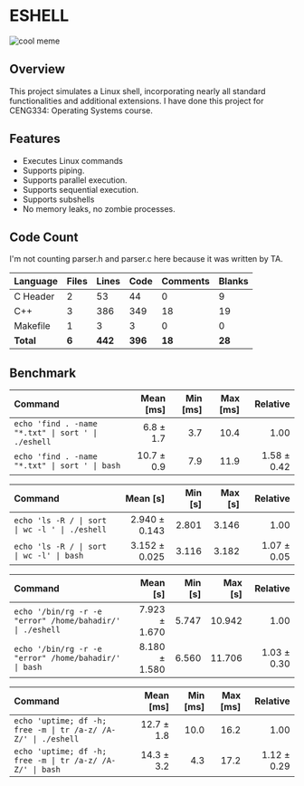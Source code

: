 # ESHELL

![cool meme](https://imgur.com/UwPdmpw.jpg)

## Overview

This project simulates a Linux shell, incorporating nearly all standard functionalities and additional extensions. I have done this project for CENG334: Operating Systems course.

## Features

- Executes Linux commands
- Supports piping.
- Supports parallel execution.
- Supports sequential execution.
- Supports subshells
- No memory leaks, no zombie processes.

## Code Count

I'm not counting parser.h and parser.c here because it was written by TA.

| Language  | Files | Lines   | Code    | Comments | Blanks |
| --------- | ----- | ------- | ------- | -------- | ------ |
| C Header  | 2     | 53      | 44      | 0        | 9      |
| C++       | 3     | 386     | 349     | 18       | 19     |
| Makefile  | 1     | 3       | 3       | 0        | 0      |
| **Total** | **6** | **442** | **396** | **18**   | **28** |

## Benchmark

| Command | Mean [ms] | Min [ms] | Max [ms] | Relative |
|:---|---:|---:|---:|---:|
| `echo 'find . -name "*.txt" \| sort ' \| ./eshell` | 6.8 ± 1.7 | 3.7 | 10.4 | 1.00 |
| `echo 'find . -name "*.txt" \| sort ' \| bash` | 10.7 ± 0.9 | 7.9 | 11.9 | 1.58 ± 0.42 |

| Command | Mean [s] | Min [s] | Max [s] | Relative |
|:---|---:|---:|---:|---:|
| `echo 'ls -R / \| sort \| wc -l ' \| ./eshell` | 2.940 ± 0.143 | 2.801 | 3.146 | 1.00 |
| `echo 'ls -R / \| sort \| wc -l' \| bash` | 3.152 ± 0.025 | 3.116 | 3.182 | 1.07 ± 0.05 |

| Command | Mean [s] | Min [s] | Max [s] | Relative |
|:---|---:|---:|---:|---:|
| `echo '/bin/rg -r -e "error" /home/bahadir/' \| ./eshell` | 7.923 ± 1.670 | 5.747 | 10.942 | 1.00 |
| `echo '/bin/rg -r -e "error" /home/bahadir/' \| bash` | 8.180 ± 1.580 | 6.560 | 11.706 | 1.03 ± 0.30 |

| Command | Mean [ms] | Min [ms] | Max [ms] | Relative |
|:---|---:|---:|---:|---:|
| `echo 'uptime; df -h; free -m \| tr /a-z/ /A-Z/' \| ./eshell` | 12.7 ± 1.8 | 10.0 | 16.2 | 1.00 |
| `echo 'uptime; df -h; free -m \| tr /a-z/ /A-Z/' \| bash` | 14.3 ± 3.2 | 4.3 | 17.2 | 1.12 ± 0.29 |

